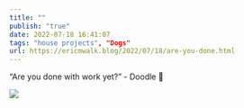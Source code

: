 ```yaml
---
title: ""
publish: "true"
date: 2022-07-18 16:41:07
tags: "house projects", "Dogs"
url: https://ericmwalk.blog/2022/07/18/are-you-done.html
---
```


“Are you done with work yet?” - Doodle 🐶


![](https://ericmwalk.blog/uploads/2022/78be9b31ec.jpg)